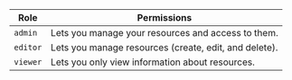 | Role | Permissions |
| ----- | ----- |
| `admin` | Lets you manage your resources and access to them. |
| `editor` | Lets you manage resources (create, edit, and delete). |
| `viewer` | Lets you only view information about resources. |

